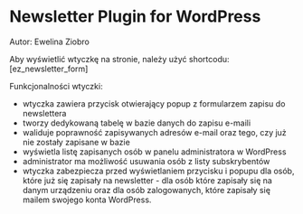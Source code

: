 # Newsletter Plugin for WordPress

Autor: Ewelina Ziobro

Aby wyświetlić wtyczkę na stronie, należy użyć shortcodu:
[ez_newsletter_form]

Funkcjonalności wtyczki:
- wtyczka zawiera przycisk otwierający popup z formularzem zapisu do newslettera
- tworzy dedykowaną tabelę w bazie danych do zapisu e-maili
- waliduje poprawność zapisywanych adresów e-mail oraz tego, czy już nie zostały zapisane w bazie
- wyświetla listę zapisanych osób w panelu administratora w WordPress
- administrator ma możliwość usuwania osób z listy subskrybentów
- wtyczka zabezpiecza przed wyświetlaniem przycisku i popupu dla osób, które już się zapisały na newsletter - dla osób które zapisały się na danym urządzeniu oraz dla osób zalogowanych, które zapisały się mailem swojego konta WordPress.

